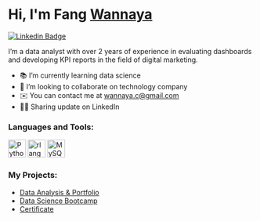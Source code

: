# Hi, I'm Fang [Wannaya](https://github.com/wannaya26)

[![Linkedin Badge](https://img.shields.io/badge/-LinkedIn-0e76a8?style=flat-square&logo=Linkedin&logoColor=white)](https://www.linkedin.com/in/wannaya-chinsaard-a5068720a/)

I’m a data analyst with over 2 years of experience in evaluating dashboards and developing KPI reports in the field of digital marketing.

* 📚 I’m currently learning data science
* 👀 I’m looking to collaborate on technology company
* ✉️ You can contact me at wannaya.c@gmail.com
* 👩‍💻 Sharing update on LinkedIn


### Languages and Tools:

<p align="left">
<a href="https://www.python.org/" target="_blank" rel="noreferrer"><img src="https://raw.githubusercontent.com/danielcranney/readme-generator/main/public/icons/skills/python-colored.svg" width="36" height="36" alt="Python" /></a>
<a href="https://www.r-project.org/" target="_blank" rel="noreferrer"><img src="https://raw.githubusercontent.com/danielcranney/readme-generator/main/public/icons/skills/rlang-colored.svg" width="36" height="36" alt="rlang" /></a>
<a href="https://www.mysql.com/" target="_blank" rel="noreferrer"><img src="https://raw.githubusercontent.com/danielcranney/readme-generator/main/public/icons/skills/mysql-colored.svg" width="36" height="36" alt="MySQL" /></a>


### My Projects:

* [Data Analysis & Portfolio](https://github.com/wannaya26/Data-Analysis)
* [Data Science Bootcamp](https://github.com/wannaya26/data-science-bootcamp-8)
* [Certificate](https://github.com/wannaya26/Certification)

#

<div align="center">
